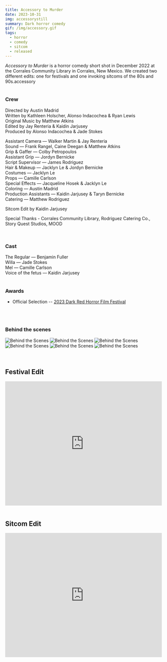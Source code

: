 ```yaml
---
title: Accessory to Murder
date: 2023-10-31
img: accessorystill
summary: Dark horror comedy
gif: /img/accessory.gif
tags:
  - horror
  - comedy
  - sitcom
  - released
---
```


_Accessory to Murder_ is a horror comedy short shot in December 2022 at the Corrales Community Library in Corrales, New Mexico. We created two different edits: one for festivals and one invoking sitcoms of the 80s and 90s.accessory
</br>
</br>

### Crew

Directed by Austin Madrid</br>
Written by Kathleen Holscher, Alonso Indacochea & Ryan Lewis</br>
Original Music by Matthew Atkins</br>
Edited by Jay Renteria & Kaidin Jarjusey</br>
Produced by Alonso Indacochea & Jade Stokes</br>

Assistant Camera — Walker Martin & Jay Renteria</br>
Sound — Frank Rangel, Caine Deegan & Matthew Atkins</br>
Grip & Gaffer — Colby Petropoulos</br>
Assistant Grip — Jordyn Bernicke</br>
Script Supervisor — James Rodriguez</br>
Hair & Makeup — Jacklyn Le & Jordyn Bernicke</br>
Costumes — Jacklyn Le</br>
Props — Camille Carlson</br>
Special Effects — Jacqueline Hosek & Jacklyn Le</br>
Coloring — Austin Madrid</br>
Production Assistants — Kaidin Jarjusey & Taryn Bernicke</br>
Catering — Matthew Rodriguez</br>

Sitcom Edit by Kaidin Jarjusey</br>

Special Thanks - Corrales Community Library, Rodriguez Catering Co., Story Quest Studios, MOOD

</br>

### Cast

The Regular — Benjamin Fuller</br>
Willa — Jade Stokes</br>
Mel — Camille Carlson</br>
Voice of the fetus — Kaidin Jarjusey
</br>
</br>

### Awards

* Official Selection -- [2023 Dark Red Horror Film Festival](https://www.darkredhorror.com)
</br>
</br>

### Behind the scenes

<div class="row g-2">
  <div class="col-lg-6 col-md-12 mb-6 mb-lg-0">
    <img src="/img/accessory/behind_the_scenes_6.jpg" class="w-100 shadow-1-strong rounded mb-2" alt="Behind the Scenes">
    <img src="/img/accessory/behind_the_scenes_4.jpg" class="w-100 shadow-1-strong rounded mb-2" alt="Behind the Scenes">
    <img src="/img/accessory/behind_the_scenes_3.jpg" class="w-100 shadow-1-strong rounded mb-2" alt="Behind the Scenes">
  </div>
  <div class="col-lg-6 mb-6 mb-lg-0">
    <img src="/img/accessory/behind_the_scenes_1.jpg" class="w-100 shadow-1-strong rounded mb-2" alt="Behind the Scenes">
    <img src="/img/accessory/behind_the_scenes_5.jpg" class="w-100 shadow-1-strong rounded mb-2" alt="Behind the Scenes">
    <img src="/img/accessory/behind_the_scenes_2.jpg" class="w-100 shadow-1-strong rounded mb-2" alt="Behind the Scenes">
  </div>
</div>
<br><br>

## Festival Edit

<center><iframe width="100%" height="400vh" src="https://www.youtube.com/embed/i7PqaCg32Gw" title="YouTube video player" frameborder="0" allow="accelerometer; autoplay; clipboard-write; encrypted-media; gyroscope; picture-in-picture; web-share" allowfullscreen></iframe></center>
<br>

## Sitcom Edit

<center><iframe width="100%" height="400vh" src="https://www.youtube.com/embed/43BZ3HYVcbA" title="YouTube video player" frameborder="0" allow="accelerometer; autoplay; clipboard-write; encrypted-media; gyroscope; picture-in-picture" allowfullscreen></iframe></center>
